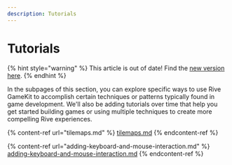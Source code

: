 ```yaml
---
description: Tutorials
---
```


# Tutorials

{% hint style="warning" %}
This article is out of date! Find the [new version here](https://rive.app/community/doc/tutorials/docNcj5FxVKV).
{% endhint %}

In the subpages of this section, you can explore specific ways to use Rive GameKit to accomplish certain techniques or patterns typically found in game development. We'll also be adding tutorials over time that help you get started building games or using multiple techniques to create more compelling Rive experiences.

{% content-ref url="tilemaps.md" %}
[tilemaps.md](tilemaps.md)
{% endcontent-ref %}

{% content-ref url="adding-keyboard-and-mouse-interaction.md" %}
[adding-keyboard-and-mouse-interaction.md](adding-keyboard-and-mouse-interaction.md)
{% endcontent-ref %}
